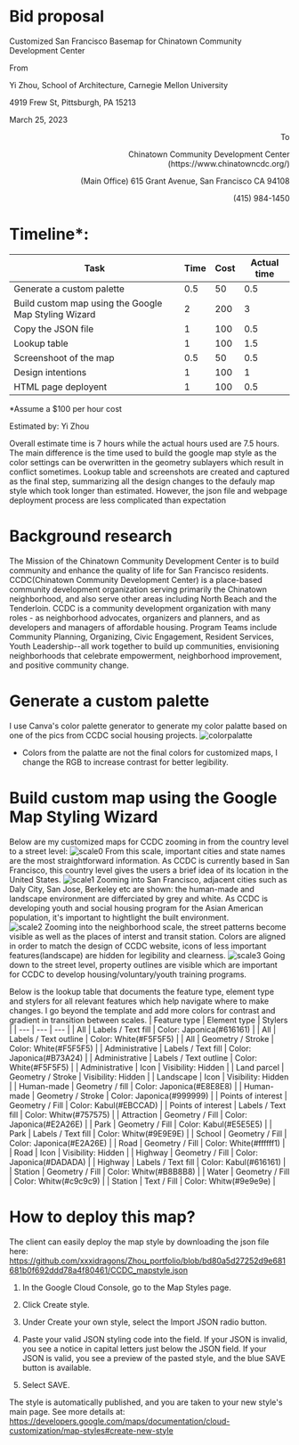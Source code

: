 # Bid proposal

Customized San Francisco Basemap for Chinatown Community Development Center

<p align="left">
  
From
<p align="left">
Yi Zhou, 
School of Architecture, Carnegie Mellon University
<p align="left">
4919 Frew St, Pittsburgh, PA 15213
<p align="left">
March 25, 2023

<p align="right">
To
<p align="right">
Chinatown Community Development Center (https://www.chinatowncdc.org/)
<p align="right">
(Main Office) 615 Grant Avenue, San Francisco CA 94108
<p align="right">
(415) 984-1450
</p>
  
# Timeline*: 
| Task | Time | Cost | Actual time
| --- | --- | --- | --- |
| Generate a custom palette | 0.5 | 50 | 0.5 |
| Build custom map using the Google Map Styling Wizard | 2 | 200 | 3 |
| Copy the JSON file | 1 | 100 | 0.5 |
| Lookup table | 1 | 100 | 1.5 |
| Screenshoot of the map| 0.5 | 50 | 0.5 |
| Design intentions | 1 | 100 | 1 |
| HTML page deployent | 1 | 100 | 0.5 |

*Assume a $100 per hour cost

Estimated by: Yi Zhou

Overall estimate time is 7 hours while the actual hours used are 7.5 hours. The main difference is the time used to build the google map style as the color settings can be overwritten in the geometry sublayers which result in conflict sometimes. Lookup table and screenshots are created and captured as the final step, summarizing all the design changes to the defauly map style which took longer than estimated. However, the json file and webpage deployment process are less complicated than expectation 

# Background research
The Mission of the Chinatown Community Development Center is to build community and enhance the quality of life for San Francisco residents. CCDC(Chinatown Community Development Center) is a place-based community development organization serving primarily the Chinatown neighborhood, and also serve other areas including North Beach and the Tenderloin. CCDC is a community development organization with many roles - as neighborhood advocates, organizers and planners, and as developers and managers of affordable housing. Program Teams include Community Planning, Organizing, Civic Engagement, Resident Services, Youth Leadership--all work together to build up communities, envisioning neighborhoods that celebrate empowerment, neighborhood improvement, and positive community change.

# Generate a custom palette
I use Canva's color palette generator to generate my color palatte based on one of the pics from CCDC social housing projects.
![colorpalatte](https://user-images.githubusercontent.com/79752672/227689759-16d91319-3678-4712-b0a4-5d17f3b90512.png)
* Colors from the palatte are not the final colors for customized maps, I change the RGB to increase contrast for better legibility.

# Build custom map using the Google Map Styling Wizard
Below are my customized maps for CCDC zooming in from the country level to a street level:
![scale0](https://user-images.githubusercontent.com/79752672/227696114-259588ec-0d23-441d-9a37-1a1c5575e7a2.png)
From this scale, important cities and state names are the most straightforward information. As CCDC is currently based in San Francisco, this country level gives the users a brief idea of its location in the United States. 
![scale1](https://user-images.githubusercontent.com/79752672/227696117-15eb7298-c097-44ea-baad-1926fdef80e7.png)
Zooming into San Francisco, adjacent cities such as Daly City, San Jose, Berkeley etc are shown: the human-made and landscape environment are differciated by grey and white. As CCDC is developing youth and social housing program for the Asian American population, it's important to hightlight the built environment.  
![scale2](https://user-images.githubusercontent.com/79752672/227696115-906e32e3-eac3-4ed0-9732-d081324db15d.png)
Zooming into the neighborhood scale, the street patterns become visible as well as the places of interst and transit station. Colors are aligned in order to match the design of CCDC website, icons of less important features(landscape) are hidden for legibility and clearness.
![scale3](https://user-images.githubusercontent.com/79752672/227696516-d802217b-aefd-49da-b233-944ac750be2d.png)
Going down to the street level, property outlines are visible which are important for CCDC to develop housing/voluntary/youth training programs.

Below is the lookup table that documents the feature type, element type and stylers for all relevant features which help navigate where to make changes. I go beyond the template and add more colors for contrast and gradient in transition between scales.
| Feature type | Element type | Stylers |
| --- | --- | --- |
| All | Labels / Text fill | Color: Japonica(#616161) |
| All | Labels / Text outline | Color: White(#F5F5F5) |
| All | Geometry  / Stroke | Color: White(#F5F5F5) |
| Administrative | Labels / Text fill | Color: Japonica(#B73A24) |
| Administrative | Labels / Text outline | Color: White(#F5F5F5) |
| Administrative | Icon | Visibility: Hidden |
| Land parcel | Geometry  / Stroke | Visibility: Hidden |
| Landscape | Icon | Visibility: Hidden |
| Human-made | Geometry  / fill | Color: Japonica(#E8E8E8) |
| Human-made | Geometry  / Stroke | Color: Japonica(#999999) |
| Points of interest | Geometry  / Fill | Color: Kabul(#EBCCAD) |
| Points of interest | Labels / Text fill | Color: Whitw(#757575) |
| Attraction | Geometry  / Fill | Color: Japonica(#E2A26E) |
| Park | Geometry  / Fill | Color: Kabul(#E5E5E5) |
| Park | Labels / Text fill | Color: Whitw(#9E9E9E) |
| School | Geometry  / Fill | Color: Japonica(#E2A26E) |
| Road | Geometry  / Fill | Color: White(#ffffff1) |
| Road | Icon | Visibility: Hidden |
| Highway | Geometry  / Fill | Color: Japonica(#DADADA) |
| Highway | Labels / Text fill  | Color: Kabul(#616161) |
| Station | Geometry  / Fill | Color: Whitw(#B8B8B8) |
| Water | Geometry  / Fill | Color: Whitw(#c9c9c9) |
| Station | Text  / Fill | Color: Whitw(#9e9e9e) |

# How to deploy this map?
The client can easily deploy the map style by downloading the json file here: https://github.com/xxxidragons/Zhou_portfolio/blob/bd80a5d27252d9e681681b0f692ddd78a4f80461/CCDC_mapstyle.json 
1. In the Google Cloud Console, go to the Map Styles page.

2. Click Create style.

3. Under Create your own style, select the Import JSON radio button.

4. Paste your valid JSON styling code into the field.
If your JSON is invalid, you see a notice in capital letters just below the JSON field.
If your JSON is valid, you see a preview of the pasted style, and the blue SAVE button is available.

5. Select SAVE.

The style is automatically published, and you are taken to your new style's main page.
See more details at: https://developers.google.com/maps/documentation/cloud-customization/map-styles#create-new-style 

